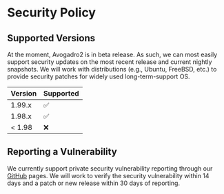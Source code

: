 # Security Policy

## Supported Versions

At the moment, Avogadro2 is in beta release. As such, we can most easily support
security updates on the most recent release and current nightly snapshots.
We will work with distributions (e.g., Ubuntu, FreeBSD, etc.) to provide security
patches for widely used long-term-support OS.

| Version | Supported          |
| ------- | ------------------ |
| 1.99.x  | :white_check_mark: |
| 1.98.x  | :white_check_mark: |
| < 1.98  | :x:                |

## Reporting a Vulnerability

We currently support private security vulnerability reporting through our
[GitHub](https://docs.github.com/en/code-security/security-advisories/guidance-on-reporting-and-writing/privately-reporting-a-security-vulnerability)
pages. We will work to verify the security vulnerability within 14 days
and a patch or new release within 30 days of reporting.
